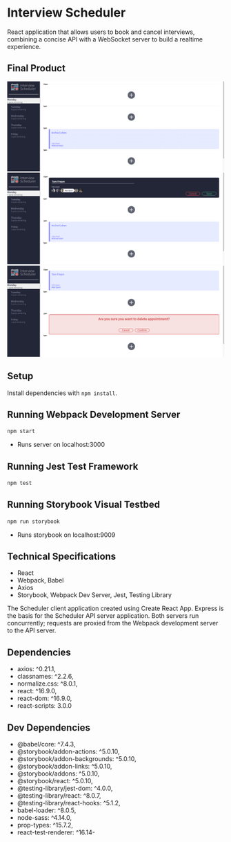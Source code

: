 # Interview Scheduler

React application that allows users to book and cancel interviews, combining a concise API with a WebSocket server to build a realtime experience.

## Final Product

!["Scheduler Homepage"](https://github.com/TomFream/scheduler/blob/master/public/images/Readme/homepage.png?raw=true)
!["Book new appointment"](https://github.com/TomFream/scheduler/blob/master/public/images/Readme/book-appointment.png?raw=true)
!["Delete appointment"](https://github.com/TomFream/scheduler/blob/master/public/images/Readme/delete-appointment.png?raw=true)

## Setup

Install dependencies with `npm install`.

## Running Webpack Development Server

```sh
npm start
```
- Runs server on localhost:3000

## Running Jest Test Framework

```sh
npm test
```

## Running Storybook Visual Testbed

```sh
npm run storybook
```
- Runs storybook on localhost:9009 

## Technical Specifications
- React
- Webpack, Babel
- Axios
- Storybook, Webpack Dev Server, Jest, Testing Library

The Scheduler client application created using Create React App. Express is the basis for the Scheduler API server application.
Both servers run concurrently; requests are proxied from the Webpack development server to the API server.

## Dependencies
- axios: ^0.21.1,
- classnames: ^2.2.6,
- normalize.css: ^8.0.1,
- react: ^16.9.0,
- react-dom: ^16.9.0,
- react-scripts: 3.0.0

## Dev Dependencies
- @babel/core: ^7.4.3,
- @storybook/addon-actions: ^5.0.10,
- @storybook/addon-backgrounds: ^5.0.10,
- @storybook/addon-links: ^5.0.10,
- @storybook/addons: ^5.0.10,
- @storybook/react: ^5.0.10,
- @testing-library/jest-dom: ^4.0.0,
- @testing-library/react: ^8.0.7,
- @testing-library/react-hooks: ^5.1.2,
- babel-loader: ^8.0.5,
- node-sass: ^4.14.0,
- prop-types: ^15.7.2,
- react-test-renderer: ^16.14- 